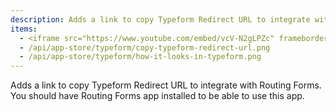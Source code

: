 ```yaml
---
description: Adds a link to copy Typeform Redirect URL to integrate with Routing Forms.
items:
  - <iframe src="https://www.youtube.com/embed/vcV-N2gLPZc" frameborder="0" allowfullscreen></iframe>
  - /api/app-store/typeform/copy-typeform-redirect-url.png
  - /api/app-store/typeform/how-it-looks-in-typeform.png
---
```


<!-- Feel free to edit description or add other frontmatter. Frontmatter would be available in the components here as variables by same name -->

<div>
  Adds a link to copy Typeform Redirect URL to integrate with Routing Forms.
  <div style={{ fontStyle: "italic" }}>
    You should have Routing Forms app installed to be able to use this app.
  </div>
</div>
